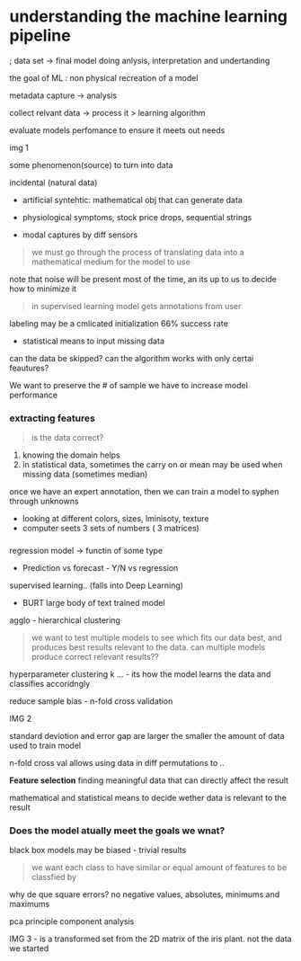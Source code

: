 # understanding the machine learning pipeline
; 
data set -> final model doing anlysis, interpretation and undertanding

the goal of ML :
non physical recreation of a model

metadata capture -> analysis

collect relvant data -> process it > learning algorithm

evaluate models perfomance to ensure it meets out needs

img 1

some phenomenon(source) to turn into data

incidental (natural data) 

* artificial syntehtic: mathematical obj that can generate data

* physiological symptoms, stock price drops, sequential strings

* modal captures by diff sensors

> we must go through the process of translating data into a mathematical medium for the model to use

note that noise will be present most of the time, an its up to us to decide how to minimize it

> in supervised learning model gets annotations from user

labeling may be a cmlicated initialization 66% success rate

* statistical means to input missing data

can the data be skipped? can the algorithm works with only certai feautures?

We want to preserve the # of sample we have to increase model performance
### extracting features
> is the data correct?

1.  knowing the domain helps
2.   in statistical data, sometimes the carry on or mean may be used when missing data (sometimes median)


once we have an expert annotation, then we can train a model to syphen through unknowns

* looking at different colors, sizes, lminisoty, texture
* computer seets 3 sets of numbers ( 3 matrices)

### 

regression model -> functin of some type

* Prediction vs forecast - Y/N vs regression

supervised learning.. (falls into Deep Learning)
* BURT large body of text trained model

agglo - hierarchical clustering

>  we want to test multiple models to see which fits our data best, and produces best results relevant to the data. can multiple models produce correct relevant results??

hyperparameter clustering k ... - its how the model learns the data and classifies accoridngly

reduce sample bias - n-fold cross validation

IMG 2

standard deviotion and error gap are larger the smaller the amount of data used to train model

n-fold cross val allows using data in diff permutations to ..

**Feature selection** finding meaningful data that can directly affect the result

mathematical and statistical means to decide wether data is relevant to the result

### Does the model atually meet the goals we wnat?

black box models may be biased - trivial results

> we want each class to have similar or equal amount of features to be classfied by

why de que square errors? no negative values, absolutes, minimums and maximums

pca principle component analysis

IMG 3 - is a transformed set from the 2D matrix of the iris plant. not the data we started

